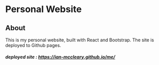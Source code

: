 # Personal Website

## About
<p> This is my personal website, built with React and Bootstrap. The site is deployed to Github pages. </p>

##### deployed site : https://ian-mccleary.github.io/me/
